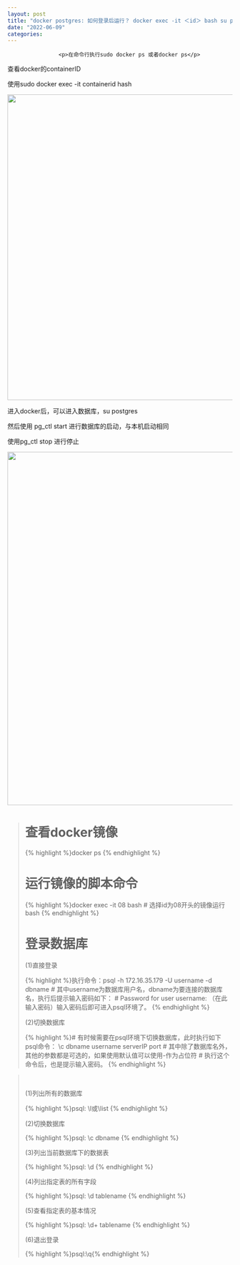 ```yaml
---
layout: post
title: "docker postgres: 如何登录后运行？ docker exec -it ＜id＞ bash su postgres pg_ctl start/stop"
date: "2022-06-09"
categories: 
---
```


                    <p>在命令行执行sudo docker ps 或者docker ps</p> 
<p>查看docker的containerID</p> 
<p>使用sudo docker exec -it containerid hash</p> 
<p></p> 
<p><img alt="" height="685" src="https://img-blog.csdnimg.cn/7cc60613f831468db4a1120688809693.png" width="1200"></p> 
<p>进入docker后，可以进入数据库，su postgres</p> 
<p>然后使用 pg_ctl start 进行数据库的启动，与本机启动相同</p> 
<p>使用pg_ctl stop 进行停止</p> 
<p><img alt="" height="792" src="https://img-blog.csdnimg.cn/80c5769fa6094c29b4fa91e2675baa7b.png" width="1200"></p> 
<blockquote> 
 <h1 id="查看docker镜像">查看docker镜像</h1> 
 {% highlight %}docker ps
{% endhighlight %} 
 <h1 id="运行镜像的脚本命令">运行镜像的脚本命令</h1> 
 {% highlight %}docker exec -it 08 bash
# 选择id为08开头的镜像运行bash
{% endhighlight %} 
 <h1 id="登录数据库">登录数据库</h1> 
 <p>(1)直接登录</p> 
 {% highlight %}执行命令：psql -h 172.16.35.179 -U username -d dbname 
# 其中username为数据库用户名，dbname为要连接的数据库名，执行后提示输入密码如下：
# Password for user username: （在此输入密码）输入密码后即可进入psql环境了。
{% endhighlight %} 
 <p>(2)切换数据库</p> 
 {% highlight %}# 有时候需要在psql环境下切换数据库，此时执行如下psql命令：
\c dbname username serverIP port
# 其中除了数据库名外，其他的参数都是可选的，如果使用默认值可以使用-作为占位符
# 执行这个命令后，也是提示输入密码。
{% endhighlight %} 
</blockquote> 
<blockquote> 
 <p> </p> 
 <p>(1)列出所有的数据库</p> 
 {% highlight %}psql: \l或\list
{% endhighlight %} 
 <p>(2)切换数据库</p> 
 {% highlight %}psql: \c dbname
{% endhighlight %} 
 <p>(3)列出当前数据库下的数据表</p> 
 {% highlight %}psql: \d
{% endhighlight %} 
 <p>(4)列出指定表的所有字段</p> 
 {% highlight %}psql: \d tablename
{% endhighlight %} 
 <p>(5)查看指定表的基本情况</p> 
 {% highlight %}psql: \d+ tablename
{% endhighlight %} 
 <p>(6)退出登录</p> 
 {% highlight %}psql:\q{% endhighlight %} 
</blockquote>
                
